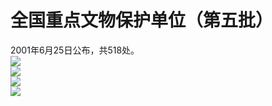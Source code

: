 # 全国重点文物保护单位（第五批）  

2001年6月25日公布，共518处。  
![](https://raw.gitmirror.com/szqq0512/Pic/main/img/202201212043983.jpg)  
![](https://raw.gitmirror.com/szqq0512/Pic/main/img/202201212043984.jpg)  
![](https://raw.gitmirror.com/szqq0512/Pic/main/img/202201212043985.jpg)  
![](https://raw.gitmirror.com/szqq0512/Pic/main/img/202201212043982.jpg)  